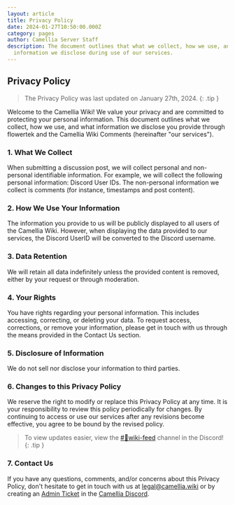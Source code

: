 ```yaml
---
layout: article
title: Privacy Policy
date: 2024-01-27T10:50:00.000Z
category: pages
author: Camellia Server Staff
description: The document outlines that what we collect, how we use, and what
  information we disclose during use of our services.
---
```

## Privacy Policy

> The Privacy Policy was last updated on January 27th, 2024.
{: .tip }

Welcome to the Camellia Wiki! We value your privacy and are committed to protecting your personal information. This document outlines what we collect, how we use, and what information we disclose you provide through flowertek and the Camellia Wiki Comments (hereinafter "our services").

### 1. What We Collect

When submitting a discussion post, we will collect personal and non-personal identifiable information. For example, we will collect the following personal information: Discord User IDs. The non-personal information we collect is comments (for instance, timestamps and post content).

### 2. How We Use Your Information
The information you provide to us will be publicly displayed to all users of the Camellia Wiki. However, when displaying the data provided to our services, the Discord UserID will be converted to the Discord username.

### 3. Data Retention

We will retain all data indefinitely unless the provided content is removed, either by your request or through moderation.

### 4. Your Rights

You have rights regarding your personal information. This includes accessing, correcting, or deleting your data. To request access, corrections, or remove your information, please get in touch with us through the means provided in the Contact Us section.

### 5. Disclosure of Information

We do not sell nor disclose your information to third parties.

### 6. Changes to this Privacy Policy

We reserve the right to modify or replace this Privacy Policy at any time. It is your responsibility to review this policy periodically for changes. By continuing to access or use our services after any revisions become effective, you agree to be bound by the revised policy.

> To view updates easier, view the [#🤖wiki-feed](https://discord.com/channels/435720333786480641/1174624963584610334) channel in the Discord! 
{: .tip }

### 7. Contact Us

If you have any questions, comments, and/or concerns about this Privacy Policy, don't hesitate to get in touch with us at <legal@camellia.wiki> or by creating an [Admin Ticket](https://discord.com/channels/435720333786480641/1037187523677524038) in the [Camellia Discord](https://discord.gg/camellia).
